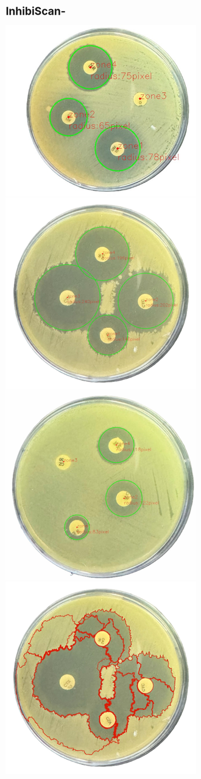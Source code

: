 # InhibiScan-
<img src="https://github.com/Farbod0o/InhibiScan-/blob/main/results/f1.jpg" alt="" width="500"/>
<img src="https://github.com/Farbod0o/InhibiScan-/blob/main/results/f2.jpg" alt="" width="500"/>
<img src="https://github.com/Farbod0o/InhibiScan-/blob/main/results/f3.jpg" alt="" width="500"/>
<img src="https://github.com/Farbod0o/InhibiScan-/blob/main/results/output.png" alt="" width="500"/>
